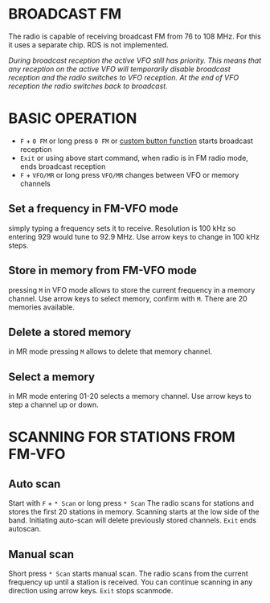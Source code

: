 # BROADCAST FM

The radio is capable of receiving broadcast FM from 76 to 108 MHz. For this it uses a separate chip. RDS is not implemented.

_During broadcast reception the active VFO still has priority. This means that any reception on the active VFO will temporarily disable broadcast reception and the radio switches to VFO reception. At the end of VFO reception the radio switches back to broadcast._

# BASIC OPERATION

* `F` + `0 FM` or long press `0 FM` or [custom button function](https://github.com/egzumer/uv-k5-firmware-custom/wiki/Button-functions#custom-button-functions) starts broadcast reception
* `Exit` or using above start command, when radio is in FM radio mode, ends broadcast reception
* `F` + `VFO/MR` or long press `VFO/MR` changes between VFO or memory channels

## Set a frequency in FM-VFO mode

simply typing a frequency sets it to receive. Resolution is 100 kHz so entering 929 would tune to 92.9 MHz. Use arrow keys to change in 100 kHz steps.
## Store in memory from FM-VFO mode

pressing `M` in VFO mode allows to store the current  frequency in a memory channel. Use arrow keys to select memory, confirm with `M`. There are 20 memories available.

## Delete a stored memory

in MR mode pressing `M` allows to delete that memory channel.

## Select a memory

in MR mode entering 01-20 selects a memory channel. Use arrow keys to step a channel up or down.

# SCANNING FOR STATIONS FROM FM-VFO

## Auto scan 

Start with `F` + `* Scan` or long press `* Scan`
The radio scans for stations and stores the first 20 stations in memory. Scanning starts at the low side of the band. Initiating auto-scan will delete previously stored channels. `Exit` ends autoscan.
## Manual scan 

Short press `* Scan` starts manual scan. The radio scans from the current frequency up until a station is received. You can continue scanning in any direction using arrow keys. `Exit` stops scanmode.